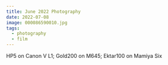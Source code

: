 ```yaml
---
title: June 2022 Photography
date: 2022-07-08
image: 000086590010.jpg
tags:
  - photography
  - film
---
```




<v-img src="000086580009.jpg" alt="bar" :dirp="dir"></v-img>
<v-img src="pos_DSC03652.jpg" alt="bar" :dirp="dir"></v-img>
<v-img src="pos_DSC03760.jpg" alt="bar" :dirp="dir"></v-img>

<v-img src="000086580013.jpg" alt="bar" :dirp="dir"></v-img>
<v-img src="pos_DSC03642 (1).jpg" alt="bar" :dirp="dir"></v-img>
<v-img src="pos_DSC03649.jpg" alt="bar" :dirp="dir"></v-img>
<v-img src="pos_DSC03740.jpg" alt="bar" :dirp="dir"></v-img>

<v-img src="000086590010.jpg" alt="bar" :dirp="dir"></v-img>
<v-img src="pos_DSC03633.jpg" alt="bar" :dirp="dir"></v-img>

<v-img src="pos_DSC03594.jpg" alt="bar" :dirp="dir"></v-img>
<v-img src="pos_DSC03611.jpg" alt="bar" :dirp="dir"></v-img>
<v-img src="000086580015.jpg" alt="bar" :dirp="dir"></v-img>
<v-img src="pos_DSC03661.jpg" alt="bar" :dirp="dir"></v-img>
<v-img src="pos_DSC03636.jpg" alt="bar" :dirp="dir"></v-img>
<v-img src="000086590008.jpg" alt="bar" :dirp="dir"></v-img>
<v-img src="pos_DSC03728.jpg" alt="bar" :dirp="dir"></v-img>
<v-img src="pos_DSC03691.jp" alt="bar" :dirp="dir"></v-img>
<!--<v-img src="000086580010.jpg" alt="bar" :dirp="dir"></v-img>-->




 HP5 on Canon V L1; Gold200 on M645; Ektar100 on Mamiya Six


